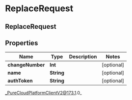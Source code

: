 # ReplaceRequest

## ReplaceRequest

## Properties

|Name | Type | Description | Notes|
|------------ | ------------- | ------------- | -------------|
| **changeNumber** | **Int** |  | [optional] |
| **name** | **String** |  | [optional] |
| **authToken** | **String** |  | [optional] |



_PureCloudPlatformClientV2@173.1.0_
